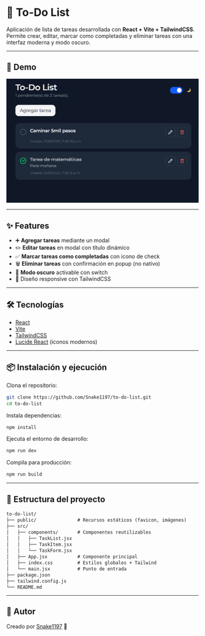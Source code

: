 # 📝 To-Do List

Aplicación de lista de tareas desarrollada con **React + Vite + TailwindCSS**.
Permite crear, editar, marcar como completadas y eliminar tareas con una interfaz moderna y modo oscuro.

---

## 🚀 Demo

![screenshot](public/show.png)

---

## ✨ Features

- ➕ **Agregar tareas** mediante un modal
- ✏️ **Editar tareas** en modal con título dinámico
- ✅ **Marcar tareas como completadas** con icono de check
- 🗑️ **Eliminar tareas** con confirmación en popup (no nativo)
- 🌙 **Modo oscuro** activable con switch
- 📱 Diseño responsive con TailwindCSS

---

## 🛠️ Tecnologías

- [React](https://react.dev/)
- [Vite](https://vitejs.dev/)
- [TailwindCSS](https://tailwindcss.com/)
- [Lucide React](https://lucide.dev/) (iconos modernos)

---

## 📦 Instalación y ejecución

Clona el repositorio:

```bash
git clone https://github.com/Snake1197/to-do-list.git
cd to-do-list
```

Instala dependencias:

```bash
npm install
```

Ejecuta el entorno de desarrollo:

```bash
npm run dev
```

Compila para producción:

```bash
npm run build
```

---

## 📂 Estructura del proyecto

```
to-do-list/
├── public/               # Recursos estáticos (favicon, imágenes)
├── src/
│   ├── components/       # Componentes reutilizables
│   │   ├── TaskList.jsx
│   │   ├── TaskItem.jsx
│   │   └── TaskForm.jsx
│   ├── App.jsx           # Componente principal
│   ├── index.css         # Estilos globales + Tailwind
│   └── main.jsx          # Punto de entrada
├── package.json
├── tailwind.config.js
└── README.md
```

---

## 📌 Autor

Creado por [Snake1197](https://github.com/Snake1197) 🐍
